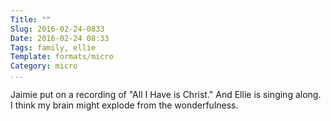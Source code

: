 ```yaml
---
Title: ""
Slug: 2016-02-24-0833
Date: 2016-02-24 08:33
Tags: family, ellie
Template: formats/micro
Category: micro
...
```


Jaimie put on a recording of "All I Have is Christ." And Ellie is
singing along. I think my brain might explode from the wonderfulness.

